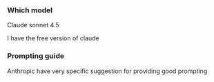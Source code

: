 

### Which model

Claude sonnet 4.5 

I have the free version of claude

### Prompting guide

Anthropic have very specific suggestion for providing good prompting




















